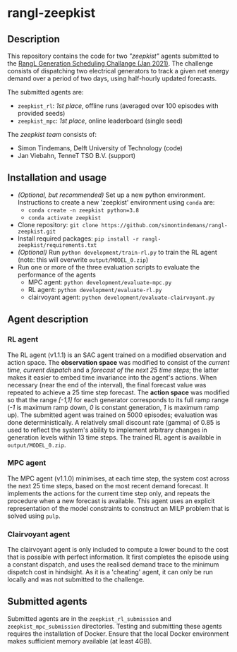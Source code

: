 # rangl-zeepkist

## Description
This repository contains the code for two *"zeepkist"* agents submitted to the [RangL Generation Scheduling Challange (Jan 2021)](http://challenge1-rangl.uksouth.cloudapp.azure.com:8888/web/challenges/challenge-page/1/overview). The challenge consists of dispatching two electrical generators to track a given net energy demand over a period of two days, using half-hourly updated forecasts.

The submitted agents are:
* ``zeepkist_rl``: *1st place*, offline runs (averaged over 100 episodes with provided seeds)
* ``zeepkist_mpc``: *1st place*, online leaderboard (single seed)

The *zeepkist team* consists of:
- Simon Tindemans, Delft University of Technology (code)
- Jan Viebahn, TenneT TSO B.V. (support)

## Installation and usage
* *(Optional, but recommended)* Set up a new python environment. Instructions to create a new 'zeepkist' environment using ``conda`` are:
    - ``conda create -n zeepkist python=3.8``
    - ``conda activate zeepkist``
* Clone repository: ``git clone https://github.com/simontindemans/rangl-zeepkist.git``
* Install required packages: ``pip install -r rangl-zeepkist/requirements.txt``
* *(Optional)* Run ``python development/train-rl.py`` to train the RL agent (note: this will overwrite ``output/MODEL_0.zip``)
* Run one or more of the three evaluation scripts to evaluate the performance of the agents
    - MPC agent: ``python development/evaluate-mpc.py`` 
    - RL agent: ``python development/evaluate-rl.py``
    - clairvoyant agent: ``python development/evaluate-clairvoyant.py``

## Agent description
### RL agent
The RL agent (v1.1.1) is an SAC agent trained on a modified observation and action space. The **observation space** was modified to consist of the *current time*, *current dispatch* and a *forecast of the next 25 time steps*; the latter makes it easier to embed time invariance into the agent's actions. When necessary (near the end of the interval), the final forecast value was repeated to achieve a 25 time step forecast. The **action space** was modified so that the range *\[-1,1\]* for each generator corresponds to its full ramp range (*-1* is maximum ramp down, *0* is constant generation, *1* is maximum ramp up). The submitted agent was trained on 5000 episodes; evaluation was done deterministically. A relatively small discount rate (gamma) of 0.85 is used to reflect the system's ability to implement arbitrary changes in generation levels within 13 time steps. The trained RL agent is available in ``output/MODEL_0.zip``.

### MPC agent
The MPC agent (v1.1.0) minimises, at each time step, the system cost across the next 25 time steps, based on the most recent demand forecast. It implements the actions for the current time step only, and repeats the procedure when a new forecast is available. This agent uses an explicit representation of the model constraints to construct an MILP problem that is solved using ``pulp``.

### Clairvoyant agent
The clairvoyant agent is only included to compute a lower bound to the cost that is possible with perfect information. It first completes the episode using a constant dispatch, and uses the realised demand trace to the minimum dispatch cost in hindsight. As it is a 'cheating' agent, it can only be run locally and was not submitted to the challenge. 

## Submitted agents
Submitted agents are in the ``zeepkist_rl_submission`` and ``zeepkist_mpc_submission`` directories. Testing and submitting these agents requires the installation of Docker. Ensure that the local Docker environment makes sufficient memory available (at least 4GB). 
